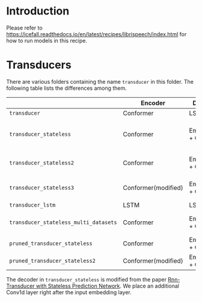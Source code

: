 
# Introduction

Please refer to <https://icefall.readthedocs.io/en/latest/recipes/librispeech/index.html>
for how to run models in this recipe.

# Transducers

There are various folders containing the name `transducer` in this folder.
The following table lists the differences among them.

|                                       | Encoder             | Decoder            | Comment                                           |
|---------------------------------------|---------------------|--------------------|-------------------------------------------------------|
| `transducer`                          | Conformer           | LSTM               |                                                       |
| `transducer_stateless`                | Conformer           | Embedding + Conv1d | Using optimized_transducer from computing RNN-T loss  |
| `transducer_stateless2`               | Conformer           | Embedding + Conv1d | Using torchaudio for computing RNN-T loss             |
| `transducer_stateless3`               | Conformer(modified) | Embedding + Conv1d | Using torchaudio for computing RNN-T loss             |
| `transducer_lstm`                     | LSTM                | LSTM               |                                                       |
| `transducer_stateless_multi_datasets` | Conformer           | Embedding + Conv1d | Using data from GigaSpeech as extra training data     |
| `pruned_transducer_stateless`         | Conformer           | Embedding + Conv1d | Using k2 pruned RNN-T loss                            |
| `pruned_transducer_stateless2`        | Conformer(modified) | Embedding + Conv1d | Using k2 pruned RNN-T loss                            |


The decoder in `transducer_stateless` is modified from the paper
[Rnn-Transducer with Stateless Prediction Network](https://ieeexplore.ieee.org/document/9054419/).
We place an additional Conv1d layer right after the input embedding layer.
